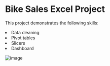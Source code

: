 <h1>Bike Sales Excel Project</h1>

This project demonstrates the following skills:
<li>Data cleaning</li>
<li>Pivot tables</li>
<li>Slicers</li>
<li>Dashboard</li>

![image](https://user-images.githubusercontent.com/30069373/204539960-9c6cbbd1-2b77-4163-b2ae-d3b6f868b17c.png)
